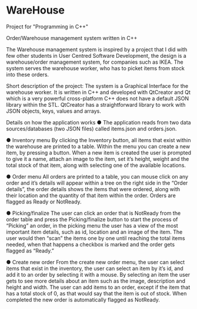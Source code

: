 # WareHouse
Project for "Programming in C++" 

Order/Warehouse management system written in C++

The Warehouse management system is inspired by a project that I did with few other
students in User Centred Software Development, the design is a warehouse/order
management system, for companies such as IKEA. The system serves the warehouse
worker, who has to picket items from stock into these orders.

Short description of the project:
The system is a Graphical Interface for the warehouse worker. It is written in C++ and
developed with QtCreator and Qt which is a very powerful cross-platform
C++ does not have a default JSON library within the STL. QtCreator has a
straightforward library to work with JSON objects, keys, values and arrays.

Details on how the application works
● The application reads from two data sources/databases (two JSON files) called
items.json and orders.json.

● Inventory menu
By clicking the Inventory button, all items that exist within the warehouse are
printed to a table. Within the menu you can create a new item, by pressing a
button. When a new item is created the user is prompted to give it a name, attach
an image to the item, set it’s height, weight and the total stock of that item, along
with selecting one of the available locations.

● Order menu
All orders are printed to a table, you can mouse click on any order and it’s details
will appear within a tree on the right side in the “Order details”, the order details
shows the items that were ordered, along with their location and the quantity of
that item within the order. Orders are flagged as Ready or NotReady.

● Picking/finalize
The user can click an order that is NotReady from the order table and press the
Picking/finalize button to start the process of “Picking” an order, in the picking
menu the user has a view of the most important item details, such as id, location
and an image of the item. The user would then “scan” the items one by one until
reaching the total items needed, when that happens a checkbox is marked and
the order gets flagged as “Ready.”

● Create new order
From the create new order menu, the user can select items that exist in the
inventory, the user can select an item by it’s id, and add it to an order by selecting
it with a mouse. By selecting an item the user gets to see more details about an
item such as the image, description and height and width. The user can add
items to an order, except if the item that has a total stock of 0, as that would say
that the item is out of stock. When completed the new order is automatically
flagged as NotReady.

